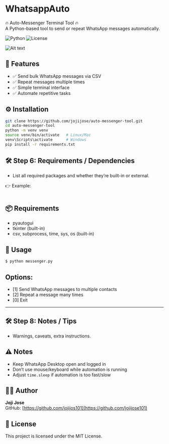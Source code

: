 # WhatsappAuto  
🔥 Auto-Messenger Terminal Tool 🔥  
A Python-based tool to send or repeat WhatsApp messages automatically.  

![Python](https://img.shields.io/badge/python-3.10%2B-blue)
![License](https://img.shields.io/badge/license-MIT-green)

![Alt text](path/to/image.png)


## 📌 Features
- ✅ Send bulk WhatsApp messages via CSV  
- ✅ Repeat messages multiple times  
- ✅ Simple terminal interface  
- ✅ Automate repetitive tasks  

## ⚙️ Installation

```bash
git clone https://github.com/jojijose/auto-messenger-tool.git
cd auto-messenger-tool
python -m venv venv
source venv/bin/activate   # Linux/Mac
venv\Scripts\activate      # Windows
pip install -r requirements.txt
 ```

## 🛠 Step 6: Requirements / Dependencies
- List all required packages and whether they’re built-in or external.  

👉 Example:  
``` markdown
```
## 📦 Requirements
- pyautogui  
- tkinter (built-in)  
- csv, subprocess, time, sys, os (built-in)  

## 🚀 Usage

```bash
$ python messenger.py
```
## Options: 

- [1] Send WhatsApp messages to multiple contacts
- [2] Repeat a message many times
- [0] Exit


---

## 🛠 Step 8: Notes / Tips
- Warnings, caveats, extra instructions.  

## ⚠️ Notes
- Keep WhatsApp Desktop open and logged in  
- Don’t use mouse/keyboard while automation is running  
- Adjust `time.sleep` if automation is too fast/slow

## 👨‍💻 Author
**Joji Jose**  
GitHub: [https://github.com/jojijos101](https://github.com/jojijose101)

## 📜 License
This project is licensed under the MIT License.
